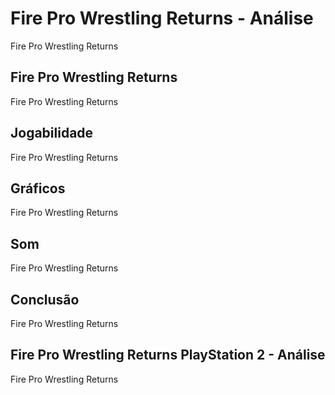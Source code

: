 ---
---

# Fire Pro Wrestling Returns - Análise

Fire Pro Wrestling Returns

## Fire Pro Wrestling Returns

Fire Pro Wrestling Returns

## Jogabilidade

Fire Pro Wrestling Returns

## Gráficos

Fire Pro Wrestling Returns

## Som

Fire Pro Wrestling Returns

## Conclusão

Fire Pro Wrestling Returns

## Fire Pro Wrestling Returns PlayStation 2 - Análise

Fire Pro Wrestling Returns
